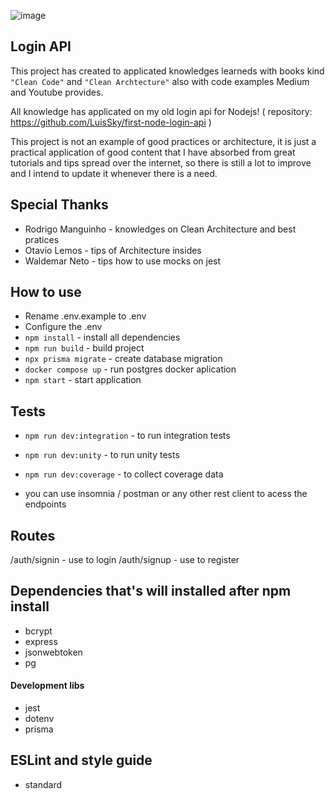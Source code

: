 ![image](https://cdn.filestackcontent.com/sIllBRIqw6SDoeZddPA8)
## **Login API** ##

 This project has created to applicated knowledges learneds with books kind `"Clean Code"` and `"Clean Archtecture"` also with code examples Medium and Youtube provides.
 
 All knowledge has applicated on my old login api for Nodejs! ( repository: <https://github.com/LuisSky/first-node-login-api> )
 
 This project is not an example of good practices or architecture, it is just a practical application of good content that I have absorbed from great tutorials and tips spread over the internet, so there is still a lot to improve and I intend to update it whenever there is a need.
 
## **Special Thanks**

  - Rodrigo Manguinho - knowledges on Clean Architecture and best pratices
  - Otavio Lemos - tips of Architecture insides
  - Waldemar Neto - tips how to use mocks on jest

## **How to use**

- Rename .env.example to .env
- Configure the .env
- `npm install` - install all dependencies
- `npm run build` - build project
- `npx prisma migrate` - create database migration
- `docker compose up` - run postgres docker aplication  
- `npm start` - start application

## **Tests**
- `npm run dev:integration` - to run integration tests
- `npm run dev:unity` - to run unity tests
- `npm run dev:coverage` - to collect coverage data

- you can use insomnia / postman or any other rest client to acess the endpoints

## **Routes**
/auth/signin - use to login
/auth/signup - use to register 

## **Dependencies that's will installed after npm install**

- bcrypt
- express
- jsonwebtoken
- pg

#### **Development libs**
- jest 
- dotenv 
- prisma  
  
## **ESLint and style guide**  
- standard
